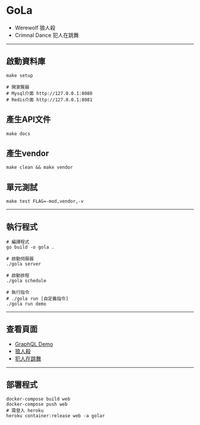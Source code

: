 # GoLa

- Werewolf 狼人殺
- Crimnal Dance 犯人在跳舞

---

## 啟動資料庫

```shell
make setup

# 開瀏覽器
# Mysql介面 http://127.0.0.1:8080
# Redis介面 http://127.0.0.1:8081
```


## 產生API文件

```shell
make docs
```

## 產生vendor

```shell
make clean && make vendor
```

## 單元測試

```shell
make test FLAG=-mod,vendor,-v
```

---

## 執行程式

```shell
# 編譯程式
go build -o gola .

# 啟動伺服器
./gola server

# 啟動排程
./gola schedule

# 執行指令
# ./gola run [自定義指令]
./gola run demo
```

---

## 查看頁面

- [GraphQL Demo](http://127.0.0.1:8000/graphql)
- [狼人殺](http://127.0.0.1:8000/wf)
- [犯人在跳舞](http://127.0.0.1:8000/cd)

---

## 部署程式

```shell
docker-compose build web
docker-compose push web
# 需登入 heroku
heroku container:release web -a golar
```
